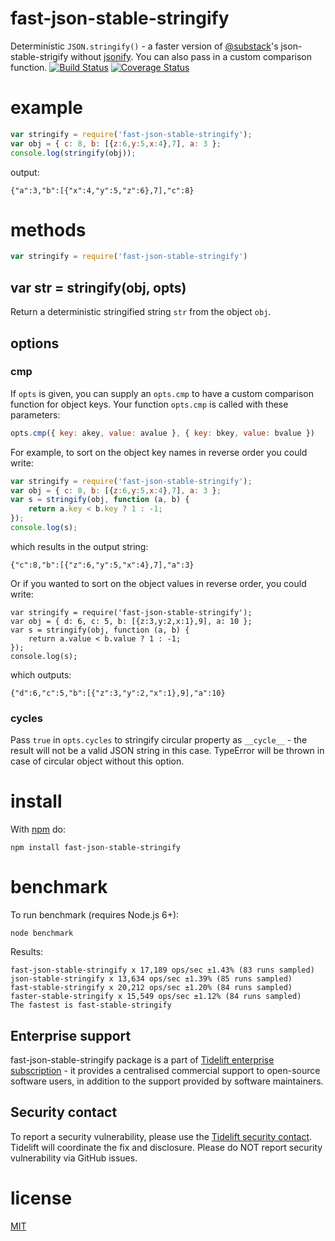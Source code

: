 # fast-json-stable-stringify
Deterministic `JSON.stringify()` - a faster version of [@substack](https://github.com/substack)'s json-stable-strigify without [jsonify](https://github.com/substack/jsonify).
You can also pass in a custom comparison function.
[![Build Status](https://travis-ci.org/epoberezkin/fast-json-stable-stringify.svg?branch=master)](https://travis-ci.org/epoberezkin/fast-json-stable-stringify)
[![Coverage Status](https://coveralls.io/repos/github/epoberezkin/fast-json-stable-stringify/badge.svg?branch=master)](https://coveralls.io/github/epoberezkin/fast-json-stable-stringify?branch=master)
# example
``` js
var stringify = require('fast-json-stable-stringify');
var obj = { c: 8, b: [{z:6,y:5,x:4},7], a: 3 };
console.log(stringify(obj));
```
output:
```
{"a":3,"b":[{"x":4,"y":5,"z":6},7],"c":8}
```
# methods
``` js
var stringify = require('fast-json-stable-stringify')
```
## var str = stringify(obj, opts)
Return a deterministic stringified string `str` from the object `obj`.
## options
### cmp
If `opts` is given, you can supply an `opts.cmp` to have a custom comparison
function for object keys. Your function `opts.cmp` is called with these
parameters:
``` js
opts.cmp({ key: akey, value: avalue }, { key: bkey, value: bvalue })
```
For example, to sort on the object key names in reverse order you could write:
``` js
var stringify = require('fast-json-stable-stringify');
var obj = { c: 8, b: [{z:6,y:5,x:4},7], a: 3 };
var s = stringify(obj, function (a, b) {
    return a.key < b.key ? 1 : -1;
});
console.log(s);
```
which results in the output string:
```
{"c":8,"b":[{"z":6,"y":5,"x":4},7],"a":3}
```
Or if you wanted to sort on the object values in reverse order, you could write:
```
var stringify = require('fast-json-stable-stringify');
var obj = { d: 6, c: 5, b: [{z:3,y:2,x:1},9], a: 10 };
var s = stringify(obj, function (a, b) {
    return a.value < b.value ? 1 : -1;
});
console.log(s);
```
which outputs:
```
{"d":6,"c":5,"b":[{"z":3,"y":2,"x":1},9],"a":10}
```
### cycles
Pass `true` in `opts.cycles` to stringify circular property as `__cycle__` - the result will not be a valid JSON string in this case.
TypeError will be thrown in case of circular object without this option.
# install
With [npm](https://npmjs.org) do:
```
npm install fast-json-stable-stringify
```
# benchmark
To run benchmark (requires Node.js 6+):
```
node benchmark
```
Results:
```
fast-json-stable-stringify x 17,189 ops/sec ±1.43% (83 runs sampled)
json-stable-stringify x 13,634 ops/sec ±1.39% (85 runs sampled)
fast-stable-stringify x 20,212 ops/sec ±1.20% (84 runs sampled)
faster-stable-stringify x 15,549 ops/sec ±1.12% (84 runs sampled)
The fastest is fast-stable-stringify
```
## Enterprise support
fast-json-stable-stringify package is a part of [Tidelift enterprise subscription](https://tidelift.com/subscription/pkg/npm-fast-json-stable-stringify?utm_source=npm-fast-json-stable-stringify&utm_medium=referral&utm_campaign=enterprise&utm_term=repo) - it provides a centralised commercial support to open-source software users, in addition to the support provided by software maintainers.
## Security contact
To report a security vulnerability, please use the
[Tidelift security contact](https://tidelift.com/security).
Tidelift will coordinate the fix and disclosure. Please do NOT report security vulnerability via GitHub issues.
# license
[MIT](https://github.com/epoberezkin/fast-json-stable-stringify/blob/master/LICENSE)
